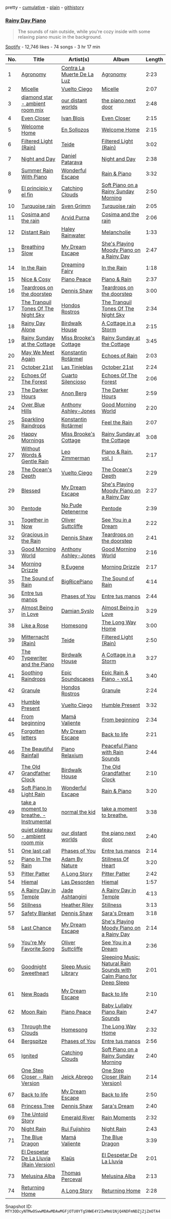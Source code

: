 pretty - [cumulative](/playlists/cumulative/37i9dQZF1DX4uB43NNq1P7.md) - [plain](/playlists/plain/37i9dQZF1DX4uB43NNq1P7) - [githistory](https://github.githistory.xyz/mackorone/spotify-playlist-archive/blob/main/playlists/plain/37i9dQZF1DX4uB43NNq1P7)

### [Rainy Day Piano](https://open.spotify.com/playlist/37i9dQZF1DX4uB43NNq1P7)

> The sounds of rain outside, while you're cozy inside with some relaxing piano music in the background.

[Spotify](https://open.spotify.com/user/spotify) - 12,746 likes - 74 songs - 3 hr 17 min

| No. | Title | Artist(s) | Album | Length |
|---|---|---|---|---|
| 1 | [Agronomy](https://open.spotify.com/track/02waHCZlp2s2ivnqDp3CjA) | [Contra La Muerte De La Luz](https://open.spotify.com/artist/7C19Hdd6VZQcs5tqzJl7QE) | [Agronomy](https://open.spotify.com/album/1oKBvI5blJWJCcfkek7pwZ) | 2:23 |
| 2 | [Micelle](https://open.spotify.com/track/6B93bHTKbd7Tv4F3U267ga) | [Vuelto Ciego](https://open.spotify.com/artist/2aGcZFlseymIvZzsg8H4yl) | [Micelle](https://open.spotify.com/album/2ZuVz9Mjtohq1taNses5ym) | 2:07 |
| 3 | [diamond star \- ambient room mix](https://open.spotify.com/track/1z4saOKqN0itK3mzITCmRv) | [our distant worlds](https://open.spotify.com/artist/4fMFhhP8Sqi3WWiaoOm5QT) | [the piano next door](https://open.spotify.com/album/7pVqb2flsJL6zX6ly0VoR2) | 2:48 |
| 4 | [Even Closer](https://open.spotify.com/track/2xIELXsAZNAi85cIKuHMFQ) | [Ivan Blois](https://open.spotify.com/artist/4dH20BbKaKVPBfwfmvUfZp) | [Even Closer](https://open.spotify.com/album/3xUOgQaLR9uXyfI560LnRM) | 2:15 |
| 5 | [Welcome Home](https://open.spotify.com/track/6hB3TsUZUwOC6QUxHIhFgg) | [En Sollozos](https://open.spotify.com/artist/3aGdDLCXYoZixmZbIriJoE) | [Welcome Home](https://open.spotify.com/album/0OREKsFFaKODKuVoAHtqrr) | 2:15 |
| 6 | [Filtered Light \(Rain\)](https://open.spotify.com/track/1LojjBNeJIcAvAiBcmVlV3) | [Teide](https://open.spotify.com/artist/31JZooajAUmQZAX2j6fPZ5) | [Filtered Light \(Rain\)](https://open.spotify.com/album/49nE3LTRvdivTulr4oenOs) | 3:02 |
| 7 | [Night and Day](https://open.spotify.com/track/6JJ7JnW8fJZLrAbMMBkttV) | [Daniel Patarava](https://open.spotify.com/artist/2fEhjNNeXKROZI0UgPfiyi) | [Night and Day](https://open.spotify.com/album/22oIgys6iXgc13DKLKkwet) | 2:38 |
| 8 | [Summer Rain With Piano](https://open.spotify.com/track/407llJbsp5jZ9krtjlqE0O) | [Wonderful Escape](https://open.spotify.com/artist/0PJ6I5TXDRK4pmLuSfh33T) | [Rain & Piano](https://open.spotify.com/album/4Hxom43QXe8rjoiw1uxyFB) | 3:32 |
| 9 | [El principio y el fin](https://open.spotify.com/track/0aIDDHxXl9sefiSVwM59wP) | [Catching Clouds](https://open.spotify.com/artist/7L9KGzUHy2qMvjj9qr9vOj) | [Soft Piano on a Rainy Sunday Morning](https://open.spotify.com/album/4CXTLfWu63YyQg526CR9f0) | 2:50 |
| 10 | [Turquoise rain](https://open.spotify.com/track/28wzOAQIs9IhZuv4I0zLH6) | [Sven Grimm](https://open.spotify.com/artist/0Yg8xlGiBpP2gdXx24nTlj) | [Turquoise rain](https://open.spotify.com/album/7IFBS8UoAIbNmaAftKkCXY) | 2:05 |
| 11 | [Cosima and the rain](https://open.spotify.com/track/2Vzx62MFkOGyi7wJxhsAIs) | [Arvid Purna](https://open.spotify.com/artist/0B8wOVY2YZ4A3KVLNdtp2K) | [Cosima and the rain](https://open.spotify.com/album/69lq5lpObxtOW71joJFjrI) | 2:06 |
| 12 | [Distant Rain](https://open.spotify.com/track/4EPGDewzvCS2TWK2URXVNE) | [Haley Rainwater](https://open.spotify.com/artist/0Sn2RT3NZROgbQCKGPihxA) | [Melancholie](https://open.spotify.com/album/0G9IpJZcX6h2xhP323FhpV) | 1:33 |
| 13 | [Breathing Slow](https://open.spotify.com/track/1Pjg5w4Cl1ZBP95XZmZ7HL) | [My Dream Escape](https://open.spotify.com/artist/4X3g5HpVJZUww98e0Qf39d) | [She's Playing Moody Piano on a Rainy Day](https://open.spotify.com/album/23fGXtCZFxRYXWuPqFvYx4) | 2:47 |
| 14 | [In the Rain](https://open.spotify.com/track/1zIxKYfnsMnz8tjOwoNITT) | [Dreaming Fairy](https://open.spotify.com/artist/64ao76RhcYuqi5nY1Rr6BK) | [In the Rain](https://open.spotify.com/album/5r5NwnMLQmlCBQdLxML1l3) | 1:18 |
| 15 | [Nice & Cosy](https://open.spotify.com/track/5CzWP6W28noCwI1dT63QTL) | [Piano Peace](https://open.spotify.com/artist/7qKxhFTGcJ7w7JEFGqqWwK) | [Piano & Rain](https://open.spotify.com/album/1E0c1Av9dZpro9yxfSf8Ha) | 2:37 |
| 16 | [Teardrops on the doorstep](https://open.spotify.com/track/0AgOsnBAgQ3oS9Fd5AfqwT) | [Dennis Shaw](https://open.spotify.com/artist/0nj9xF9necCK5vtX9WaRyA) | [Teardrops on the doorstep](https://open.spotify.com/album/6xgL3nF6MXq3x55rOMB4pv) | 3:00 |
| 17 | [The Tranquil Tones Of The Night Sky](https://open.spotify.com/track/3YbsUtu9JdOr1SXtgdvLrt) | [Hondos Rostros](https://open.spotify.com/artist/1GkARSHIynvDFV4eyUZvhC) | [The Tranquil Tones Of The Night Sky](https://open.spotify.com/album/421vQzRJdxCFGqMHpnF0jv) | 2:34 |
| 18 | [Rainy Day Alone](https://open.spotify.com/track/7sLGSLFtNwNKCCiv2QlvTc) | [Birdwalk House](https://open.spotify.com/artist/3RJY7q5VlfcdnlUTjeGCGM) | [A Cottage in a Storm](https://open.spotify.com/album/71BxdqhFXfv0W60R82WgQ1) | 2:15 |
| 19 | [Rainy Sunday at the Cottage](https://open.spotify.com/track/1nyzEH2nN9UfL3PNVsxQZz) | [Miss Brooke's Cottage](https://open.spotify.com/artist/6wYWLz4TZvuTTtSI2HCcsj) | [Rainy Sunday at the Cottage](https://open.spotify.com/album/75xGNJ1qnFvoJdx8JtS3WI) | 3:45 |
| 20 | [May We Meet Again](https://open.spotify.com/track/7zn6XN9BFYtjLm730WuDov) | [Konstantin Rotärmel](https://open.spotify.com/artist/73x7dsM3ThlOaumf63iiyT) | [Echoes of Rain](https://open.spotify.com/album/5MhZf2tjvfGklglbYHiPH3) | 2:03 |
| 21 | [October 21st](https://open.spotify.com/track/76cFbynsPU5uVPXifbsmfZ) | [Las Tinieblas](https://open.spotify.com/artist/3eY0YTyWNXA8z9zrWz1kYU) | [October 21st](https://open.spotify.com/album/5olmbwDm6khNLIvNyWSBpC) | 2:24 |
| 22 | [Echoes Of The Forest](https://open.spotify.com/track/55xmZl9vnU0hBA3r3MPdDt) | [Cuarto Silencioso](https://open.spotify.com/artist/04LmdQOsJRkyf8l75OvA2i) | [Echoes Of The Forest](https://open.spotify.com/album/5pfaXhko9DKEet3w3O8h3v) | 2:06 |
| 23 | [The Darker Hours](https://open.spotify.com/track/0OF3sk5xugBzmJnE20Pm3U) | [Anon Berg](https://open.spotify.com/artist/22Eb4qC99mAt3X4vMYktBg) | [The Darker Hours](https://open.spotify.com/album/2tgnfOPTnXWqRgwiTxwgtT) | 2:59 |
| 24 | [Over Blue Hills](https://open.spotify.com/track/1H37OB8lPFyCiRpPlsphjF) | [Anthony Ashley\-Jones](https://open.spotify.com/artist/0TzCuBsid1h1aj7ZRSa8JX) | [Good Morning World](https://open.spotify.com/album/5e3dQZEGHwwoZJ4gmaVBiU) | 2:20 |
| 25 | [Sparkling Raindrops](https://open.spotify.com/track/6wa9UyYtc4fzGudPw0l361) | [Konstantin Rotärmel](https://open.spotify.com/artist/73x7dsM3ThlOaumf63iiyT) | [Feel the Rain](https://open.spotify.com/album/630CuaflRgHBARUoVuUJQ7) | 2:07 |
| 26 | [Happy Mornings](https://open.spotify.com/track/5U0cxOqpl3ONvRpqeLzvOf) | [Miss Brooke's Cottage](https://open.spotify.com/artist/6wYWLz4TZvuTTtSI2HCcsj) | [Rainy Sunday at the Cottage](https://open.spotify.com/album/75xGNJ1qnFvoJdx8JtS3WI) | 3:08 |
| 27 | [Without Words & Gentle Rain](https://open.spotify.com/track/2RvsS6T2zbRyR7cmD6FFy1) | [Leo Zimmerman](https://open.spotify.com/artist/1rXR5cwxxippMLTtaeAa6y) | [Piano & Rain, vol\. I](https://open.spotify.com/album/4qSrjBWuIczggbNAifFfL8) | 2:17 |
| 28 | [The Ocean's Depth](https://open.spotify.com/track/3zJdgvKsjtBYl95XuKCIkF) | [Vuelto Ciego](https://open.spotify.com/artist/2aGcZFlseymIvZzsg8H4yl) | [The Ocean's Depth](https://open.spotify.com/album/6gDCqM9FGF2facKbvBzJJs) | 2:29 |
| 29 | [Blessed](https://open.spotify.com/track/077mY6IQpD9wrNkDSxGXjK) | [My Dream Escape](https://open.spotify.com/artist/4X3g5HpVJZUww98e0Qf39d) | [She's Playing Moody Piano on a Rainy Day](https://open.spotify.com/album/23fGXtCZFxRYXWuPqFvYx4) | 2:27 |
| 30 | [Pentode](https://open.spotify.com/track/3R3XZJ6HPrGIuBXdHehp9W) | [No Pude Detenerme](https://open.spotify.com/artist/5PPQ1GQmwabzQpN9W7ihoN) | [Pentode](https://open.spotify.com/album/7s4sByi9wlNJ4Dd07s0K9A) | 2:39 |
| 31 | [Together in Now](https://open.spotify.com/track/5wGYS3BP9H8hi2ZcTFc7F2) | [Oliver Suttcliffe](https://open.spotify.com/artist/4JaYzqOa5URlU6EiMxdlXn) | [See You in a Dream](https://open.spotify.com/album/1c4oQCA62N9ROFj5x97ClR) | 2:22 |
| 32 | [Gracious in the Rain](https://open.spotify.com/track/0kou2NW1WSyo1sxzyzBHLj) | [Dennis Shaw](https://open.spotify.com/artist/0nj9xF9necCK5vtX9WaRyA) | [Teardrops on the doorstep](https://open.spotify.com/album/6xgL3nF6MXq3x55rOMB4pv) | 2:41 |
| 33 | [Good Morning World](https://open.spotify.com/track/3ShkZ3fmEFRrroSzVdpEta) | [Anthony Ashley\-Jones](https://open.spotify.com/artist/0TzCuBsid1h1aj7ZRSa8JX) | [Good Morning World](https://open.spotify.com/album/5e3dQZEGHwwoZJ4gmaVBiU) | 2:16 |
| 34 | [Morning Drizzle](https://open.spotify.com/track/0jB9Ia6Rpi4XzPwdlwGuVO) | [R Eugene](https://open.spotify.com/artist/5INtIOjjy8zDoOraEPyhVn) | [Morning Drizzle](https://open.spotify.com/album/4XV8y6sM5adZI5gSVmHZ0c) | 2:17 |
| 35 | [The Sound of Rain](https://open.spotify.com/track/0JdUloeK9xqiorsQPsvugp) | [BigRicePiano](https://open.spotify.com/artist/6NZehyzoXBTOmvFzJyp6RV) | [The Sound of Rain](https://open.spotify.com/album/7lFuV2xo8umuzbbRQen255) | 4:14 |
| 36 | [Entre tus manos](https://open.spotify.com/track/66dhGa0VKUZwBQQ0vkIItG) | [Phases of You](https://open.spotify.com/artist/04f6XeDUKqybwfbSheAoWv) | [Entre tus manos](https://open.spotify.com/album/5loAom6m6jvgODXh7J3QqK) | 2:44 |
| 37 | [Almost Being in Love](https://open.spotify.com/track/2omqysIJo9PIwSMcMCz3cu) | [Damian Syslo](https://open.spotify.com/artist/16zAiqqDsHkJ3UPqS9vQiu) | [Almost Being in Love](https://open.spotify.com/album/3MVho0RdwGmZa3Nr3efad5) | 3:29 |
| 38 | [Like a Rose](https://open.spotify.com/track/6ijewExLv4RQnlQwkNZJef) | [Homesong](https://open.spotify.com/artist/40cJNjBErUUY5GEz2fnz5s) | [The Long Way Home](https://open.spotify.com/album/3krtEQACBn6DXD2Ef8BTH7) | 3:00 |
| 39 | [Mitternacht \(Rain\)](https://open.spotify.com/track/2iRGKPnnIdjAet42QjwXdN) | [Teide](https://open.spotify.com/artist/31JZooajAUmQZAX2j6fPZ5) | [Filtered Light \(Rain\)](https://open.spotify.com/album/49nE3LTRvdivTulr4oenOs) | 2:50 |
| 40 | [The Typewriter and the Piano](https://open.spotify.com/track/6uALKhcAqQRQUH8UrZj8w8) | [Birdwalk House](https://open.spotify.com/artist/3RJY7q5VlfcdnlUTjeGCGM) | [A Cottage in a Storm](https://open.spotify.com/album/71BxdqhFXfv0W60R82WgQ1) | 3:27 |
| 41 | [Soothing Raindrops](https://open.spotify.com/track/6U0aQFWE7BJj3WSxE0Q8oG) | [Epic Soundscapes](https://open.spotify.com/artist/5u0dE6Vw509dFP0YK5y8lc) | [Epic Rain & Piano \- vol.1](https://open.spotify.com/album/7rhRA2bs7V7dpaDqRhIPce) | 3:40 |
| 42 | [Granule](https://open.spotify.com/track/15eLDTgjl98PPmvGYoXoQc) | [Hondos Rostros](https://open.spotify.com/artist/1GkARSHIynvDFV4eyUZvhC) | [Granule](https://open.spotify.com/album/2OLmcPx7BdwI0QVxPwNj1x) | 2:24 |
| 43 | [Humble Present](https://open.spotify.com/track/4Vi9xSebHSxKK7LArcVcYU) | [Vuelto Ciego](https://open.spotify.com/artist/2aGcZFlseymIvZzsg8H4yl) | [Humble Present](https://open.spotify.com/album/0hpfhie8BPcA0okirMROQB) | 3:32 |
| 44 | [From beginning](https://open.spotify.com/track/3UoZfZtWIrpnRtmWvcHUeH) | [Mamá Valiente](https://open.spotify.com/artist/1QmJjqae7klTYMxMjL0hcV) | [From beginning](https://open.spotify.com/album/39cthq8AcvMYXcrjV4S8QO) | 2:34 |
| 45 | [Forgotten letters](https://open.spotify.com/track/1ZCeUv9xi2ZPuRbLBXfNaR) | [My Dream Escape](https://open.spotify.com/artist/4X3g5HpVJZUww98e0Qf39d) | [Back to life](https://open.spotify.com/album/79BCV4DaRDOXHyLlljIvVS) | 2:21 |
| 46 | [The Beautiful Rainfall](https://open.spotify.com/track/6lute9PCHTZWrPlU2cLKOh) | [Piano Relaxium](https://open.spotify.com/artist/3xDQskeJYYGMtPkj5eQK1A) | [Peaceful Piano with Rain Sounds](https://open.spotify.com/album/1NzuXDVyh9HFZf7VwWZo5s) | 2:44 |
| 47 | [The Old Grandfather Clock](https://open.spotify.com/track/5fkL4zfJCG8pxccrdR7TI0) | [Birdwalk House](https://open.spotify.com/artist/3RJY7q5VlfcdnlUTjeGCGM) | [The Old Grandfather Clock](https://open.spotify.com/album/4mOXlp10cieaSNNvyAQRIu) | 2:10 |
| 48 | [Soft Piano In Light Rain](https://open.spotify.com/track/2t5rleV4AUS329uPShiEQ6) | [Wonderful Escape](https://open.spotify.com/artist/0PJ6I5TXDRK4pmLuSfh33T) | [Rain & Piano](https://open.spotify.com/album/4Hxom43QXe8rjoiw1uxyFB) | 3:20 |
| 49 | [take a moment to breathe\. \- Instrumental](https://open.spotify.com/track/3lQmOV3OBO7O9FR7oCC8v1) | [normal the kid](https://open.spotify.com/artist/3qPVBAEhS0Rc09oB4O065V) | [take a moment to breathe.](https://open.spotify.com/album/22V9tEtQVgB85xG24ozhS3) | 3:38 |
| 50 | [quiet plateau \- ambient room mix](https://open.spotify.com/track/4ED5zjEGxTIY2oUHgqidGB) | [our distant worlds](https://open.spotify.com/artist/4fMFhhP8Sqi3WWiaoOm5QT) | [the piano next door](https://open.spotify.com/album/7pVqb2flsJL6zX6ly0VoR2) | 2:40 |
| 51 | [One last call](https://open.spotify.com/track/5NJyS0aFGLhFW35NmEnnS8) | [Phases of You](https://open.spotify.com/artist/04f6XeDUKqybwfbSheAoWv) | [Entre tus manos](https://open.spotify.com/album/5loAom6m6jvgODXh7J3QqK) | 2:14 |
| 52 | [Piano In The Rain](https://open.spotify.com/track/45COIvvOsEigCZY5H8C8zY) | [Adam By Nature](https://open.spotify.com/artist/24FFkUJXOJMxw4WRVlLng1) | [Stillness Of Heart](https://open.spotify.com/album/3yI4HKLb8uDmx15Vj9ZvW7) | 3:20 |
| 53 | [Pitter Patter](https://open.spotify.com/track/7JHGHOEQA2xhiraQESNSyu) | [A Long Story](https://open.spotify.com/artist/1RFdkmm7AtmHeZTrdoJOFI) | [Pitter Patter](https://open.spotify.com/album/6vroyHfRe7dytL34m4yatE) | 2:42 |
| 54 | [Hiemal](https://open.spotify.com/track/5bzH6IfpBdo8JZgabohbc2) | [Las Desorden](https://open.spotify.com/artist/05Vq9YRP30tBWRiSR7mUV3) | [Hiemal](https://open.spotify.com/album/6cC1ItSieMCt6ekRYtNXxG) | 1:57 |
| 55 | [A Rainy Day in Temple](https://open.spotify.com/track/630N0zkAsYJYhjThC5UzTA) | [Jade Ashtangini](https://open.spotify.com/artist/17PiYKoaZCMCi0O1Tfy2UN) | [A Rainy Day in Temple](https://open.spotify.com/album/265FNDSkFrjOJLNPq4G2rS) | 4:13 |
| 56 | [Stillness](https://open.spotify.com/track/1V0xxtY4yJGo5sotrsR5Oq) | [Heather Riley](https://open.spotify.com/artist/3HhS9TOcCQKFAGLpe2uByV) | [Stillness](https://open.spotify.com/album/0tHMoVyt7PcxXeJHdC3GHU) | 3:13 |
| 57 | [Safety Blanket](https://open.spotify.com/track/3MRIF4BQ3Oq6T84mGZxkLe) | [Dennis Shaw](https://open.spotify.com/artist/0nj9xF9necCK5vtX9WaRyA) | [Sara's Dream](https://open.spotify.com/album/7F6h50htukYIIbflsJs9TF) | 3:18 |
| 58 | [Last Chance](https://open.spotify.com/track/5NtgA0Ooz2UyHDnYwDRUu8) | [My Dream Escape](https://open.spotify.com/artist/4X3g5HpVJZUww98e0Qf39d) | [She's Playing Moody Piano on a Rainy Day](https://open.spotify.com/album/23fGXtCZFxRYXWuPqFvYx4) | 2:14 |
| 59 | [You're My Favorite Song](https://open.spotify.com/track/1VivWZ7QS8igflqDXZHlCF) | [Oliver Suttcliffe](https://open.spotify.com/artist/4JaYzqOa5URlU6EiMxdlXn) | [See You in a Dream](https://open.spotify.com/album/1c4oQCA62N9ROFj5x97ClR) | 2:36 |
| 60 | [Goodnight Sweetheart](https://open.spotify.com/track/7Jyq4L2auipyWJcjuoZPp0) | [Sleep Music Library](https://open.spotify.com/artist/3v9yMkr1nwZz38R90u1lpW) | [Sleeping Music: Natural Rain Sounds with Calm Piano for Deep Sleep](https://open.spotify.com/album/1qnPXccqNlrJ9jg8m2bibq) | 2:01 |
| 61 | [New Roads](https://open.spotify.com/track/35TmvWc9fwb2NwPZsHQOq5) | [My Dream Escape](https://open.spotify.com/artist/4X3g5HpVJZUww98e0Qf39d) | [Back to life](https://open.spotify.com/album/79BCV4DaRDOXHyLlljIvVS) | 2:10 |
| 62 | [Moon Rain](https://open.spotify.com/track/2XkvwfoxdVZXZWsHuiP77C) | [Piano Peace](https://open.spotify.com/artist/7qKxhFTGcJ7w7JEFGqqWwK) | [Baby Lullaby Piano Rain Sounds](https://open.spotify.com/album/1Kdxf8bKGcVsXX8LhlxL2f) | 2:47 |
| 63 | [Through the Clouds](https://open.spotify.com/track/0Fvy8Nrds4DbW4OCqbktfu) | [Homesong](https://open.spotify.com/artist/40cJNjBErUUY5GEz2fnz5s) | [The Long Way Home](https://open.spotify.com/album/3krtEQACBn6DXD2Ef8BTH7) | 2:32 |
| 64 | [Bergspitze](https://open.spotify.com/track/0LfV2CQ5s90rs91icZcJ61) | [Phases of You](https://open.spotify.com/artist/04f6XeDUKqybwfbSheAoWv) | [Entre tus manos](https://open.spotify.com/album/5loAom6m6jvgODXh7J3QqK) | 2:56 |
| 65 | [Ignited](https://open.spotify.com/track/50mAQNpnlnDJuTZ60pXi3I) | [Catching Clouds](https://open.spotify.com/artist/7L9KGzUHy2qMvjj9qr9vOj) | [Soft Piano on a Rainy Sunday Morning](https://open.spotify.com/album/4CXTLfWu63YyQg526CR9f0) | 2:40 |
| 66 | [One Step Closer \- Rain Version](https://open.spotify.com/track/1CqQ5ess43IRjD0zpGD8O3) | [Jeick Abrego](https://open.spotify.com/artist/6mKCZrIwfOeiBv3YOAl8Nj) | [One Step Closer \(Rain Version\)](https://open.spotify.com/album/7HlxAPOOZTcS4km3W7skge) | 2:14 |
| 67 | [Back to life](https://open.spotify.com/track/7apr0AjkfBJD0Ma5h1uNvk) | [My Dream Escape](https://open.spotify.com/artist/4X3g5HpVJZUww98e0Qf39d) | [Back to life](https://open.spotify.com/album/79BCV4DaRDOXHyLlljIvVS) | 2:50 |
| 68 | [Princess Tree](https://open.spotify.com/track/73DDIXHsJa18Z4u1WaFcuT) | [Dennis Shaw](https://open.spotify.com/artist/0nj9xF9necCK5vtX9WaRyA) | [Sara's Dream](https://open.spotify.com/album/7F6h50htukYIIbflsJs9TF) | 2:40 |
| 69 | [The Untold Story](https://open.spotify.com/track/1INBxrFZHsFn2Z0IUKjqtq) | [Emerald River](https://open.spotify.com/artist/3WRtcKfMwLavcGWrceaRSn) | [Rain Moments](https://open.spotify.com/album/0tXTsulNcNTnniz6wQgIBX) | 2:32 |
| 70 | [Night Rain](https://open.spotify.com/track/6sppRP45WJDlOZHnvhBk7k) | [Rui Fujishiro](https://open.spotify.com/artist/49qFssdzJQct8i3VL9C9mE) | [Night Rain](https://open.spotify.com/album/5cQVztFB5SHVpE5ftXoIYo) | 2:43 |
| 71 | [The Blue Dragon](https://open.spotify.com/track/6oNdphvzPO37XFCLtZMKVC) | [Mamá Valiente](https://open.spotify.com/artist/1QmJjqae7klTYMxMjL0hcV) | [The Blue Dragon](https://open.spotify.com/album/69idyZhdF1As3JRdfZhXBz) | 3:39 |
| 72 | [El Despetar De La Lluvia \(Rain Version\)](https://open.spotify.com/track/7qho93hMk53FqnLGZddjKP) | [Klaüs](https://open.spotify.com/artist/3252lQrYqRgAFw2xXuNdVZ) | [El Despetar De La Lluvia](https://open.spotify.com/album/7qSgKvhP8PXU1n5HlVHaVX) | 2:01 |
| 73 | [Melusina Alba](https://open.spotify.com/track/2ndnjV4KpneBCYRHALd8Ro) | [Thomas Perceval](https://open.spotify.com/artist/42lfxltT65SVNLR6kypDU5) | [Melusina Alba](https://open.spotify.com/album/4HYOInJP0f608sH2178lN9) | 2:13 |
| 74 | [Returning Home](https://open.spotify.com/track/1ClUmEEJYoDemcIPQQIODw) | [A Long Story](https://open.spotify.com/artist/1RFdkmm7AtmHeZTrdoJOFI) | [Returning Home](https://open.spotify.com/album/7xgg2hiwbvf5ZTXLfbxP1L) | 2:28 |

Snapshot ID: `MTY3ODcyNTMwOSwwMDAwMDAwMGFjOTU0YTg5NWE4Y2IwMmU1NjQ4NDFmNDZjZjZmOTA4`
